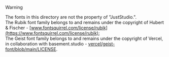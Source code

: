 > [!WARNING]
> The fonts in this directory are not the property of "JustStudio.". <br>
> The Rubik font family belongs to and remains under the copyright of Hubert & Fischer - [www.fontsquirrel.com/license/rubik](https://www.fontsquirrel.com/license/rubik); <br>
> The Geist font family belongs to and remains under the copyright of Vercel, in collaboration with basement.studio - [vercel/geist-font/blob/main/LICENSE](https://github.com/vercel/geist-font/blob/main/LICENSE.txt). <br>
